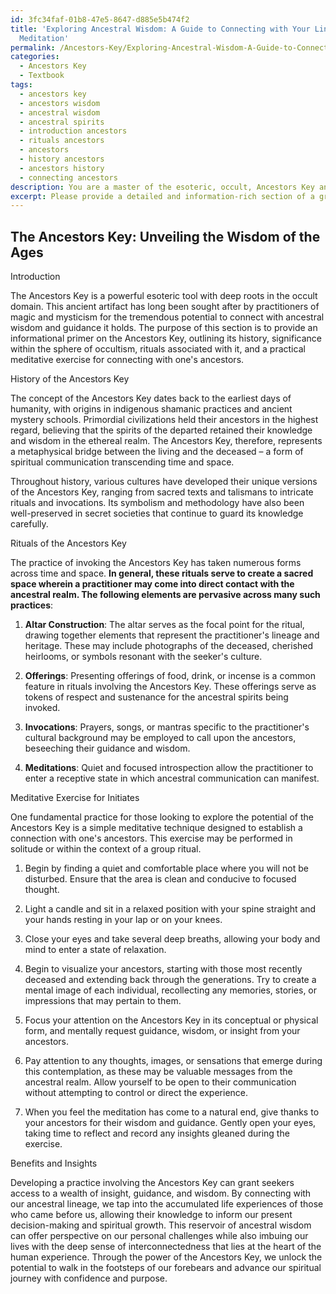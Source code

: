 ```yaml
---
id: 3fc34faf-01b8-47e5-8647-d885e5b474f2
title: 'Exploring Ancestral Wisdom: A Guide to Connecting with Your Lineage through
  Meditation'
permalink: /Ancestors-Key/Exploring-Ancestral-Wisdom-A-Guide-to-Connecting-with-Your-Lineage-through-Meditation/
categories:
  - Ancestors Key
  - Textbook
tags:
  - ancestors key
  - ancestors wisdom
  - ancestral wisdom
  - ancestral spirits
  - introduction ancestors
  - rituals ancestors
  - ancestors
  - history ancestors
  - ancestors history
  - connecting ancestors
description: You are a master of the esoteric, occult, Ancestors Key and education, you have written many textbooks on the subject in ways that provide students with rich and deep understanding of the subject. You are being asked to write textbook-like sections on a topic and you do it with full context, explainability, and reliability in accuracy to the true facts of the topic at hand, in a textbook style that a student would easily be able to learn from, in a rich, engaging, and contextual way. Always include relevant context (such as formulas and history), related concepts, and in a way that someone can gain deep insights from.
excerpt: Please provide a detailed and information-rich section of a grimoire about the Ancestors Key, focusing on its history, rituals, and importance within the occult domain. Include instructions for a meditative exercise that initiates can practice to establish a deeper connection with their ancestors through the Ancestors Key, and elucidate the potential benefits and insights they may gain from this practice.
---
```


## The Ancestors Key: Unveiling the Wisdom of the Ages

Introduction

The Ancestors Key is a powerful esoteric tool with deep roots in the occult domain. This ancient artifact has long been sought after by practitioners of magic and mysticism for the tremendous potential to connect with ancestral wisdom and guidance it holds. The purpose of this section is to provide an informational primer on the Ancestors Key, outlining its history, significance within the sphere of occultism, rituals associated with it, and a practical meditative exercise for connecting with one's ancestors.

History of the Ancestors Key

The concept of the Ancestors Key dates back to the earliest days of humanity, with origins in indigenous shamanic practices and ancient mystery schools. Primordial civilizations held their ancestors in the highest regard, believing that the spirits of the departed retained their knowledge and wisdom in the ethereal realm. The Ancestors Key, therefore, represents a metaphysical bridge between the living and the deceased – a form of spiritual communication transcending time and space.

Throughout history, various cultures have developed their unique versions of the Ancestors Key, ranging from sacred texts and talismans to intricate rituals and invocations. Its symbolism and methodology have also been well-preserved in secret societies that continue to guard its knowledge carefully.

Rituals of the Ancestors Key

The practice of invoking the Ancestors Key has taken numerous forms across time and space. **In general, these rituals serve to create a sacred space wherein a practitioner may come into direct contact with the ancestral realm. The following elements are pervasive across many such practices**:

1. ****Altar Construction****: The altar serves as the focal point for the ritual, drawing together elements that represent the practitioner's lineage and heritage. These may include photographs of the deceased, cherished heirlooms, or symbols resonant with the seeker's culture.

2. ****Offerings****: Presenting offerings of food, drink, or incense is a common feature in rituals involving the Ancestors Key. These offerings serve as tokens of respect and sustenance for the ancestral spirits being invoked.

3. ****Invocations****: Prayers, songs, or mantras specific to the practitioner's cultural background may be employed to call upon the ancestors, beseeching their guidance and wisdom.

4. ****Meditations****: Quiet and focused introspection allow the practitioner to enter a receptive state in which ancestral communication can manifest.

Meditative Exercise for Initiates

One fundamental practice for those looking to explore the potential of the Ancestors Key is a simple meditative technique designed to establish a connection with one's ancestors. This exercise may be performed in solitude or within the context of a group ritual.

1. Begin by finding a quiet and comfortable place where you will not be disturbed. Ensure that the area is clean and conducive to focused thought.

2. Light a candle and sit in a relaxed position with your spine straight and your hands resting in your lap or on your knees.

3. Close your eyes and take several deep breaths, allowing your body and mind to enter a state of relaxation.

4. Begin to visualize your ancestors, starting with those most recently deceased and extending back through the generations. Try to create a mental image of each individual, recollecting any memories, stories, or impressions that may pertain to them.

5. Focus your attention on the Ancestors Key in its conceptual or physical form, and mentally request guidance, wisdom, or insight from your ancestors.

6. Pay attention to any thoughts, images, or sensations that emerge during this contemplation, as these may be valuable messages from the ancestral realm. Allow yourself to be open to their communication without attempting to control or direct the experience.

7. When you feel the meditation has come to a natural end, give thanks to your ancestors for their wisdom and guidance. Gently open your eyes, taking time to reflect and record any insights gleaned during the exercise.

Benefits and Insights

Developing a practice involving the Ancestors Key can grant seekers access to a wealth of insight, guidance, and wisdom. By connecting with our ancestral lineage, we tap into the accumulated life experiences of those who came before us, allowing their knowledge to inform our present decision-making and spiritual growth. This reservoir of ancestral wisdom can offer perspective on our personal challenges while also imbuing our lives with the deep sense of interconnectedness that lies at the heart of the human experience. Through the power of the Ancestors Key, we unlock the potential to walk in the footsteps of our forebears and advance our spiritual journey with confidence and purpose.
